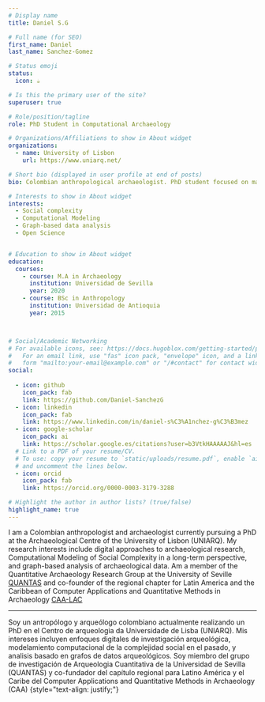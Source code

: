 ```yaml
---
# Display name
title: Daniel S.G

# Full name (for SEO)
first_name: Daniel
last_name: Sanchez-Gomez

# Status emoji
status:
  icon: ☕️

# Is this the primary user of the site?
superuser: true

# Role/position/tagline
role: PhD Student in Computational Archaeology

# Organizations/Affiliations to show in About widget
organizations:
  - name: University of Lisbon
    url: https://www.uniarq.net/

# Short bio (displayed in user profile at end of posts)
bio: Colombian anthropological archaeologist. PhD student focused on machine-learning modelling applied to past social complexity. My research interests include digital approaches for archaeological research, network analysis,  and complex system science.

# Interests to show in About widget
interests:
  - Social complexity
  - Computational Modeling
  - Graph-based data analysis
  - Open Science


# Education to show in About widget
education:
  courses:
    - course: M.A in Archaeology
      institution: Universidad de Sevilla
      year: 2020
    - course: BSc in Anthropology
      institution: Universidad de Antioquia
      year: 2015



# Social/Academic Networking
# For available icons, see: https://docs.hugoblox.com/getting-started/page-builder/#icons
#   For an email link, use "fas" icon pack, "envelope" icon, and a link in the
#   form "mailto:your-email@example.com" or "/#contact" for contact widget.
social:
  
  - icon: github
    icon_pack: fab
    link: https://github.com/Daniel-SanchezG
  - icon: linkedin
    icon_pack: fab
    link: https://www.linkedin.com/in/daniel-s%C3%A1nchez-g%C3%B3mez
  - icon: google-scholar
    icon_pack: ai
    link: https://scholar.google.es/citations?user=b3VtkHAAAAAJ&hl=es
  # Link to a PDF of your resume/CV.
  # To use: copy your resume to `static/uploads/resume.pdf`, enable `ai` icons in `params.yaml`,
  # and uncomment the lines below.
  - icon: orcid
    icon_pack: fab
    link: https://orcid.org/0000-0003-3179-3288

# Highlight the author in author lists? (true/false)
highlight_name: true
---
```


 I am a Colombian anthropologist and archaeologist currently pursuing a PhD at the Archaeological Centre of the University of Lisbon (UNIARQ). My research interests include digital approaches to archaeological research, Computational Modeling of Social Complexity in a long-term perspective, and graph-based analysis of archaeological data. Am a member of the Quantitative Archaeology Research Group at the University of Seville [QUANTAS](https://pepadb.us.es/app/#quantas) and co-founder of the regional chapter for Latin America and the Caribbean of Computer Applications and Quantitative Methods in Archaeology [CAA-LAC](https://caa-international.org/national-chapters/latin-america/)
 
 ---
 Soy un antropólogo y arqueólogo colombiano actualmente realizando un PhD en el Centro de arqueologia da Universidade de Lisba (UNIARQ). Mis intereses incluyen enfoques digitales de investigación arqueológica, modelamiento computacional de la complejidad social en el pasado, y analisis basado en grafos de datos arqueológicos. Soy miembro del grupo de investigación de Arqueologia Cuantitativa de la Universidad de Sevilla (QUANTAS) y co-fundador del capítulo regional para Latino América y el Caribe del Computer Applications and Quantitative Methods in Archaeology (CAA)
{style="text-align: justify;"}
